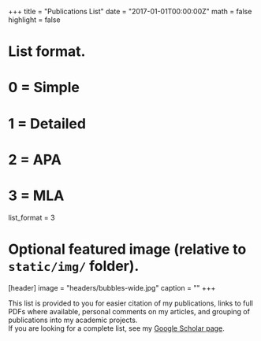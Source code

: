 +++
title = "Publications List"
date = "2017-01-01T00:00:00Z"
math = false
highlight = false

# List format.
#   0 = Simple
#   1 = Detailed
#   2 = APA
#   3 = MLA
list_format = 3

# Optional featured image (relative to `static/img/` folder).
[header]
image = "headers/bubbles-wide.jpg"
caption = ""
+++

This list is provided to you for easier citation of my publications, links to full PDFs where available, personal comments on my articles, and grouping of publications into my academic projects.  
If you are looking for a complete list, see my [Google Scholar page](https://scholar.google.com/citations?hl=en&user=tkLbIiAAAAAJ&view_op=list_works&sortby=pubdate).

